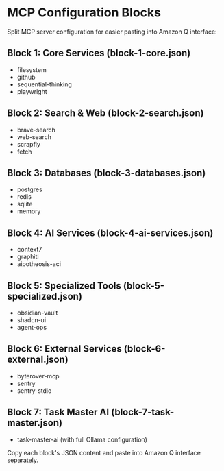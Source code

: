 # MCP Configuration Blocks

Split MCP server configuration for easier pasting into Amazon Q interface:

## Block 1: Core Services (block-1-core.json)
- filesystem
- github  
- sequential-thinking
- playwright

## Block 2: Search & Web (block-2-search.json)
- brave-search
- web-search
- scrapfly
- fetch

## Block 3: Databases (block-3-databases.json)
- postgres
- redis
- sqlite
- memory

## Block 4: AI Services (block-4-ai-services.json)
- context7
- graphiti
- aipotheosis-aci

## Block 5: Specialized Tools (block-5-specialized.json)
- obsidian-vault
- shadcn-ui
- agent-ops

## Block 6: External Services (block-6-external.json)
- byterover-mcp
- sentry
- sentry-stdio

## Block 7: Task Master AI (block-7-task-master.json)
- task-master-ai (with full Ollama configuration)

Copy each block's JSON content and paste into Amazon Q interface separately.
